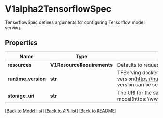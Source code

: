 # V1alpha2TensorflowSpec

TensorflowSpec defines arguments for configuring Tensorflow model serving.
## Properties
Name | Type | Description | Notes
------------ | ------------- | ------------- | -------------
**resources** | [**V1ResourceRequirements**](https://github.com/kubernetes-client/python/blob/master/kubernetes/docs/V1ResourceRequirements.md) | Defaults to requests and limits of 1CPU, 2Gb MEM. | [optional] 
**runtime_version** | **str** | TFServing docker image version(https://hub.docker.com/r/tensorflow/serving), default version can be set in the inferenceservice configmap. | [optional] 
**storage_uri** | **str** | The URI for the saved model(https://www.tensorflow.org/tutorials/keras/save_and_load) | 

[[Back to Model list]](../README.md#documentation-for-models) [[Back to API list]](../README.md#documentation-for-api-endpoints) [[Back to README]](../README.md)


